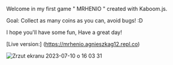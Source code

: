 Welcome in my first game " MRHENIO " created with Kaboom.js.

Goal: Collect as many coins as you can, avoid bugs! :D

I hope you'll have some fun,
Have a great day! 

[Live version:] (https://mrhenio.agnieszkag12.repl.co)



![Zrzut ekranu 2023-07-10 o 16 03 31](https://github.com/agnieszkaguszta/MrHenio/assets/114815166/5e2354f9-932a-4211-a1b4-a7703882ffa2)
